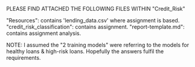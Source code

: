 PLEASE FIND ATTACHED THE FOLLOWING FILES WITHIN "Credit_Risk"

"Resources": contains 'lending_data.csv' where assignment is based.
"credit_risk_classification": contains assignment.
"report-template.md": contains assignment analysis.

NOTE: I assumed the "2 training models" were referring to the models for healthy loans & high-risk loans. Hopefully the answers fulfil the requirements. 
